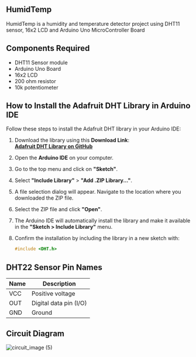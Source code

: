 ## HumidTemp
HumidTemp is a humidity and temperature detector project using DHT11 sensor, 16x2 LCD and Arduino Uno MicroController Board

## Components Required
- DHT11 Sensor module
- Arduino Uno Board
- 16x2 LCD
- 200 ohm resistor
- 10k potentiometer

## How to Install the Adafruit DHT Library in Arduino IDE  

Follow these steps to install the Adafruit DHT library in your Arduino IDE:  

1. Download the library using this **Download Link**:  
   [**Adafruit DHT Library on GitHub**](https://github.com/adafruit/DHT-sensor-library/archive/refs/heads/master.zip)  
2. Open the **Arduino IDE** on your computer.  
3. Go to the top menu and click on **"Sketch"**.  
4. Select **"Include Library"** > **"Add .ZIP Library..."**.  
5. A file selection dialog will appear. Navigate to the location where you downloaded the ZIP file.  
6. Select the ZIP file and click **"Open"**.  
7. The Arduino IDE will automatically install the library and make it available in the **"Sketch > Include Library"** menu.  
8. Confirm the installation by including the library in a new sketch with:  

   ```cpp
   #include <DHT.h>
   
   ```

## DHT22 Sensor Pin Names

| Name | Description            |
|------|------------------------|
| VCC  | Positive voltage       |
| OUT  | Digital data pin (I/O) |
| GND  | Ground                 |

  ## Circuit Diagram

![circuit_image (5)](https://github.com/user-attachments/assets/9cbed3bf-5164-415a-b3a3-b29707ea8cc1)


  

 

